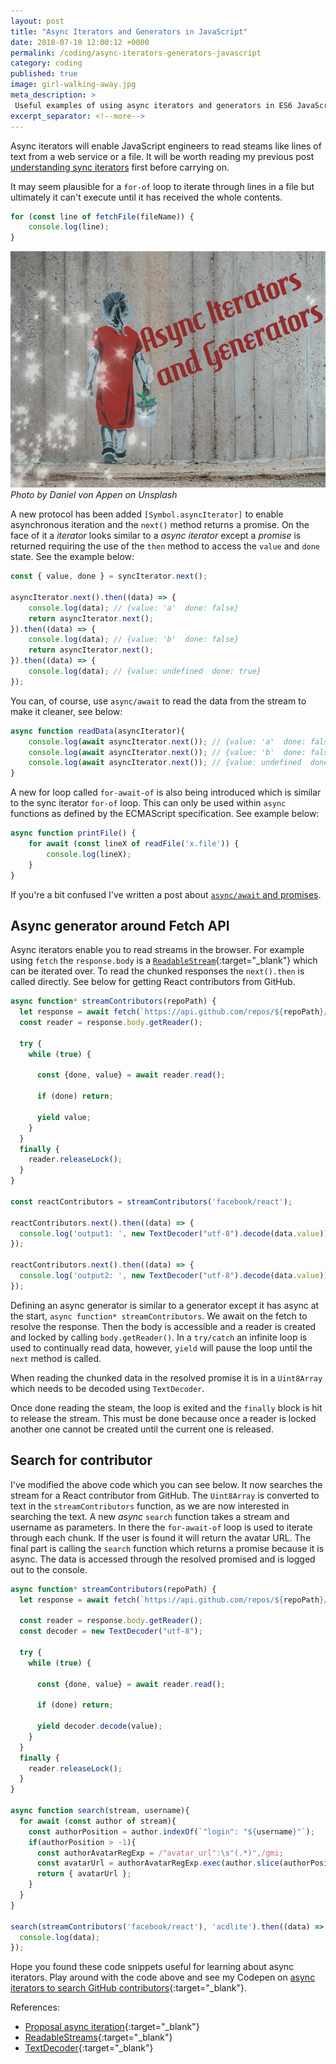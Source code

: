 ```yaml
---
layout: post
title: "Async Iterators and Generators in JavaScript"
date: 2018-07-10 12:00:12 +0000
permalink: /coding/async-iterators-generators-javascript
category: coding
published: true
image: girl-walking-away.jpg
meta_description: >
 Useful examples of using async iterators and generators in ES6 JavaScript 
excerpt_separator: <!--more-->
---
```


Async iterators will enable JavaScript engineers to read steams like lines of text from a web service or a file. It will be worth reading my previous post [understanding sync iterators](/coding/iterators-generators-es6-javascript) first before carrying on. 

It may seem plausible for a `for-of` loop to iterate through lines in a file but ultimately it can't execute until it has received the whole contents.

```javascript
for (const line of fetchFile(fileName)) {
    console.log(line);
}
```

<!--more-->

![Girl walking away](/images/girl-walking-away.jpg)
_Photo by Daniel von Appen on Unsplash_

A new protocol has been added `[Symbol.asyncIterator]` to enable asynchronous iteration and the `next()` method returns a promise. On the face of it a _iterator_ looks similar to a _async iterator_ except a _promise_ is returned requiring the use of the `then` method to access the `value` and `done` state. See the example below:

```javascript
const { value, done } = syncIterator.next();

asyncIterator.next().then((data) => {
    console.log(data); // {value: 'a'  done: false}
    return asyncIterator.next();
}).then((data) => {
    console.log(data); // {value: 'b'  done: false}
    return asyncIterator.next();
}).then((data) => {
    console.log(data); // {value: undefined  done: true}
});
```

You can, of course, use `async/await` to read the data from the stream to make it cleaner, see below:

```javascript
async function readData(asyncIterator){
    console.log(await asyncIterator.next()); // {value: 'a'  done: false}
    console.log(await asyncIterator.next()); // {value: 'b'  done: false}
    console.log(await asyncIterator.next()); // {value: undefined  done: true}
}
```

A new for loop called `for-await-of` is also being introduced which is similar to the sync iterator `for-of` loop. This can only be used within `async` functions as defined by the ECMAScript specification. See example below:

```javascript
async function printFile() {
    for await (const lineX of readFile('x.file')) {
        console.log(lineX);
    }
}
```

If you're a bit confused I've written a post about [`async/await` and promises](/coding/promises-async-await-testing).

## Async generator around Fetch API

Async iterators enable you to read streams in the browser. For example using `fetch` the `response.body` is a [`ReadableStream`](https://streams.spec.whatwg.org/){:target="\_blank"} which can be iterated over. To read the chunked responses the `next().then` is called directly. See below for getting React contributors from GitHub.

```javascript
async function* streamContributors(repoPath) {  
  let response = await fetch(`https://api.github.com/repos/${repoPath}/stats/contributors`);
  const reader = response.body.getReader();
  
  try {
    while (true) {
      
      const {done, value} = await reader.read();
      
      if (done) return;
      
      yield value;
    }
  }
  finally {
    reader.releaseLock();
  }
}

const reactContributors = streamContributors('facebook/react');

reactContributors.next().then((data) => {
  console.log('output1: ', new TextDecoder("utf-8").decode(data.value));
});

reactContributors.next().then((data) => {
  console.log('output2: ', new TextDecoder("utf-8").decode(data.value));
});
```

Defining an async generator is similar to a generator except it has async at the start, `async function* streamContributors`. We await on the fetch to resolve the response. Then the body is accessible and a reader is created and locked by calling `body.getReader()`. In a `try/catch` an infinite loop is used to continually read data, however, `yield` will pause the loop until the `next` method is called. 

When reading the chunked data in the resolved promise it is in a `Uint8Array` which needs to be decoded using `TextDecoder`.

Once done reading the steam, the loop is exited and the `finally` block is hit to release the stream. This must be done because once a reader is locked another one cannot be created until the current one is released.

## Search for contributor

I've modified the above code which you can see below. It now searches the stream for a React contributor from GitHub. The `Uint8Array` is converted to text in the `streamContributors` function, as we are now interested in searching the text. A new _async_ `search` function takes a stream and username as parameters. In there the `for-await-of` loop is used to iterate through each chunk. If the user is found it will return the avatar URL. The final part is calling the `search` function which returns a promise because it is async. The data is accessed through the resolved promised and is logged out to the console. 

```javascript
async function* streamContributors(repoPath) {  
  let response = await fetch(`https://api.github.com/repos/${repoPath}/stats/contributors`);
  
  const reader = response.body.getReader();
  const decoder = new TextDecoder("utf-8");
  
  try {
    while (true) {
      
      const {done, value} = await reader.read();
      
      if (done) return;
      
      yield decoder.decode(value);
    }
  }
  finally {
    reader.releaseLock();
  }
}

async function search(stream, username){
  for await (const author of stream){
    const authorPosition = author.indexOf(`"login": "${username}"`);
    if(authorPosition > -1){
      const authorAvatarRegExp = /"avatar_url":\s"(.*)",/gmi;
      const avatarUrl = authorAvatarRegExp.exec(author.slice(authorPosition))[1];
      return { avatarUrl };
    }
  }
}

search(streamContributors('facebook/react'), 'acdlite').then((data) => {
  console.log(data);
});
```

Hope you found these code snippets useful for learning about async iterators. Play around with the code above and see my Codepen on [async iterators to search GitHub contributors](https://codepen.io/rkotze/pen/QxRyRK){:target="\_blank"}.

References:

- [Proposal async iteration](https://github.com/tc39/proposal-async-iteration){:target="\_blank"}
- [ReadableStreams](https://developer.mozilla.org/en-US/docs/Web/API/ReadableStream){:target="\_blank"}
- [TextDecoder](https://developer.mozilla.org/en-US/docs/Web/API/TextDecoder){:target="\_blank"}